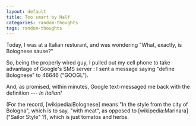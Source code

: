 ```yaml
---
layout: default
title: Too smart by Half
categories: random-thoughts
tags: random-thoughts
---
```


  <P>Today, I was at a Italian resturant, and was wondering "What, exactly, is Bolognese sause?" </P>
<P>So, being the properly wired guy, I pulled out my cell phone to take advantage of Google's SMS server : I sent a message saying "define Bolognese" to 46646 ("GOOGL").</P>
<P>And, as promised, within minutes, Google text-messaged me back with the definition --- <EM>In Italian!</EM></P>
<P>(For the record, [wikipedia:Bolognese] means "In the style from the city of Bologna", which is to say, "with meat", as opposed to [wikipedia:Marinara] ("Sailor Style" ?), which is just tomatos and herbs.</P>